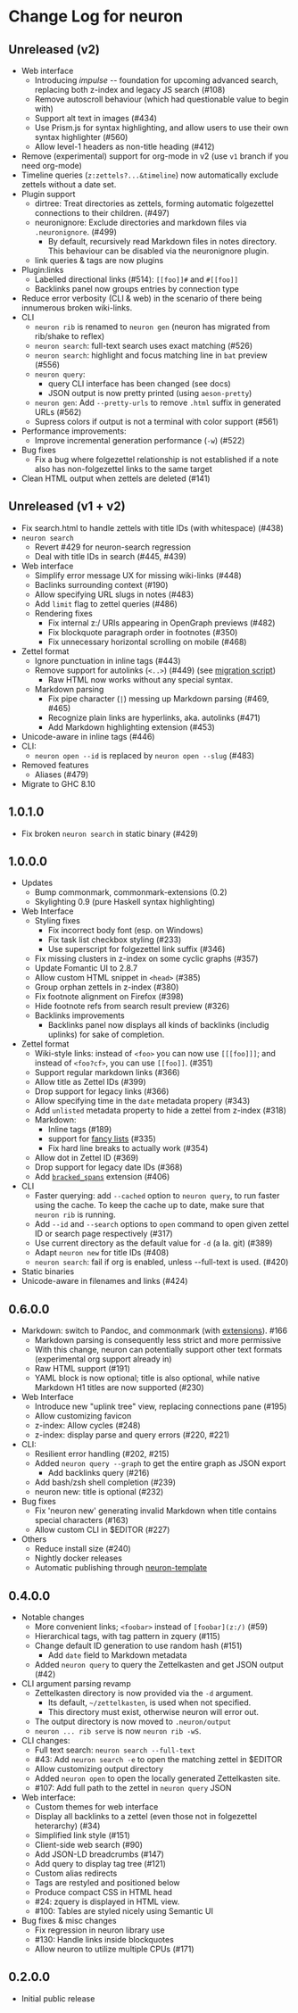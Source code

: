 # Change Log for neuron

## Unreleased (v2)

- Web interface
  - Introducing *impulse* -- foundation for upcoming advanced search, replacing both z-index and legacy JS search (#108)
  - Remove autoscroll behaviour (which had questionable value to begin with)
  - Support alt text in images (#434)
  - Use Prism.js for syntax highlighting, and allow users to use their own syntax highlighter (#560)
  - Allow level-1 headers as non-title heading (#412)
- Remove (experimental) support for org-mode in v2 (use `v1` branch if you need org-mode)
- Timeline queries (`z:zettels?...&timeline`) now automatically exclude zettels without a date set. 
- Plugin support
  - dirtree: Treat directories as zettels, forming automatic folgezettel connections to their children. (#497)
  - neuronignore: Exclude directories and markdown files via `.neuronignore`. (#499)
    - By default, recursively read Markdown files in notes directory. This behaviour can be disabled via the neuronignore plugin.
  - link queries & tags are now plugins
- Plugin:links
  - Labelled directional links (#514): `[[foo]]#` and `#[[foo]]`
  - Backlinks panel now groups entries by connection type
- Reduce error verbosity (CLI & web) in the scenario of there being innumerous broken wiki-links.
- CLI
  - `neuron rib` is renamed to `neuron gen` (neuron has migrated from rib/shake to reflex)
  - `neuron search`: full-text search uses exact matching (#526)
  - `neuron search`: highlight and focus matching line in `bat` preview (#556)
  - `neuron query`: 
    - query CLI interface has been changed (see docs)
    - JSON output is now pretty printed (using `aeson-pretty`)
  - `neuron gen`: Add `--pretty-urls` to remove `.html` suffix in generated URLs (#562)
  - Supress colors if output is not a terminal with color support (#561)
- Performance improvements:
  - Improve incremental generation performance (`-w`) (#522)
- Bug fixes
  - Fix a bug where folgezettel relationship is not established if a note also has non-folgezettel links to the same target
- Clean HTML output when zettels are deleted (#141)

## Unreleased (v1 + v2)

- Fix search.html to handle zettels with title IDs (with whitespace) (#438)
- `neuron search`
  - Revert #429 for neuron-search regression
  - Deal with title IDs in search (#445, #439)
- Web interface
  - Simplify error message UX for missing wiki-links (#448)
  - Baclinks surrounding context (#190)
  - Allow specifying URL slugs in notes (#483)
  - Add `limit` flag to zettel queries (#486)
  - Rendering fixes
    - Fix internal z:/ URIs appearing in OpenGraph previews (#482)
    - Fix blockquote paragraph order in footnotes (#350)
    - Fix unnecessary horizontal scrolling on mobile (#468)
- Zettel format
  - Ignore punctuation in inline tags (#443)
  - Remove support for autolinks (`<..>`) (#449) (see [migration script](https://github.com/srid/neuron/issues/449#issuecomment-719062302))
    - Raw HTML now works without any special syntax.
  - Markdown parsing
    - Fix pipe character (`|`) messing up Markdown parsing (#469, #465)
    - Recognize plain links are hyperlinks, aka. autolinks (#471)
    - Add Markdown highlighting extension (#453)
- Unicode-aware in inline tags (#446)
- CLI:
  - `neuron open --id` is replaced by `neuron open --slug` (#483)
- Removed features
  - Aliases (#479)
- Migrate to GHC 8.10

## 1.0.1.0

- Fix broken `neuron search` in static binary (#429)

## 1.0.0.0

- Updates
  - Bump commonmark, commonmark-extensions (0.2)
  - Skylighting 0.9 (pure Haskell syntax highlighting)
- Web Interface
  - Styling fixes
    - Fix incorrect body font (esp. on Windows)
    - Fix task list checkbox styling (#233)
    - Use superscript for folgezettel link suffix (#346)
  - Fix missing clusters in z-index on some cyclic graphs (#357)
  - Update Fomantic UI to 2.8.7
  - Allow custom HTML snippet in `<head>` (#385)
  - Group orphan zettels in z-index (#380)
  - Fix footnote alignment on Firefox (#398)
  - Hide footnote refs from search result preview (#326)
  - Backlinks improvements
    - Backlinks panel now displays all kinds of backlinks (includig uplinks) for sake of completion.
- Zettel format
  - Wiki-style links: instead of `<foo>` you can now use `[[[foo]]]`; and instead of `<foo?cf>`, you can use `[[foo]]`. (#351)
  - Support regular markdown links (#366)
  - Allow title as Zettel IDs (#399)
  - Drop support for legacy links (#366)
  - Allow specifying time in the `date` metadata propery (#343)
  - Add `unlisted` metadata property to hide a zettel from z-index (#318)
  - Markdown:
    - Inline tags (#189)
    - support for [fancy lists](https://github.com/jgm/commonmark-hs/blob/master/commonmark-extensions/test/fancy_lists.md) (#335)
    - Fix hard line breaks to actually work (#354)
  - Allow dot in Zettel ID (#369)
  - Drop support for legacy date IDs (#368)
  - Add [`bracked_spans`](https://github.com/jgm/commonmark-hs/blob/master/commonmark-extensions/test/bracketed_spans.md) extension (#406)
- CLI
  - Faster querying: add `--cached` option to `neuron query`, to run faster using the cache. To keep the cache up to date, make sure that `neuron rib` is running.
  - Add `--id` and `--search` options to `open` command to open given zettel ID or search page respectively  (#317)
  - Use current directory as the default value for `-d` (a la. git) (#389)
  - Adapt `neuron new` for title IDs (#408)
  - `neuron search`: fail if org is enabled, unless --full-text is used. (#420)
- Static binaries
- Unicode-aware in filenames and links (#424)

## 0.6.0.0

- Markdown: switch to Pandoc, and commonmark (with [extensions](https://github.com/jgm/commonmark-hs/tree/master/commonmark-extensions)). #166
  - Markdown parsing is consequently less strict and more permissive
  - With this change, neuron can potentially support other text formats (experimental org support already in)
  - Raw HTML support (#191)
  - YAML block is now optional; title is also optional, while native Markdown H1 titles are now supported (#230)
- Web Interface
  - Introduce new "uplink tree" view, replacing connections pane (#195)
  - Allow customizing favicon
  - z-index: Allow cycles (#248)
  - z-index: display parse and query errors (#220, #221)
- CLI:
  - Resilient error handling (#202, #215)
  - Added `neuron query --graph` to get the entire graph as JSON export
    - Add backlinks query (#216)
  - Add bash/zsh shell completion (#239)
  - neuron new: title is optional (#232)
- Bug fixes
  - Fix 'neuron new' generating invalid Markdown when title contains special characters (#163)
  - Allow custom CLI in $EDITOR (#227)
- Others
  - Reduce install size (#240)
  - Nightly docker releases
  - Automatic publishing through [neuron-template](https://github.com/srid/neuron-template)

## 0.4.0.0

- Notable changes
  - More convenient links; `<foobar>` instead of `[foobar](z:/)` (#59)
  - Hierarchical tags, with tag pattern in zquery (#115)
  - Change default ID generation to use random hash (#151)
    - Add `date` field to Markdown metadata
  - Added `neuron query` to query the Zettelkasten and get JSON output (#42)
- CLI argument parsing revamp
  - Zettelkasten directory is now provided via the `-d` argument.
    - Its default, `~/zettelkasten`, is used when not specified.
    - This directory must exist, otherwise neuron will error out.
  - The output directory is now moved to `.neuron/output`
  - `neuron ... rib serve` is now `neuron rib -wS`.
- CLI changes:
  - Full text search: `neuron search --full-text`
  - #43: Add `neuron search -e` to open the matching zettel in $EDITOR
  - Allow customizing output directory
  - Added `neuron open` to open the locally generated Zettelkasten site.
  - #107: Add full path to the zettel in `neuron query` JSON
- Web interface:
  - Custom themes for web interface
  - Display all backlinks to a zettel (even those not in folgezettel heterarchy) (#34)
  - Simplified link style (#151)
  - Client-side web search (#90)
  - Add JSON-LD breadcrumbs (#147)
  - Add query to display tag tree (#121)
  - Custom alias redirects
  - Tags are restyled and positioned below
  - Produce compact CSS in HTML head
  - #24: zquery is displayed in HTML view.
  - #100: Tables are styled nicely using Semantic UI
- Bug fixes & misc changes
  - Fix regression in neuron library use
  - #130: Handle links inside blockquotes
  - Allow neuron to utilize multiple CPUs (#171)

## 0.2.0.0

- Initial public release
